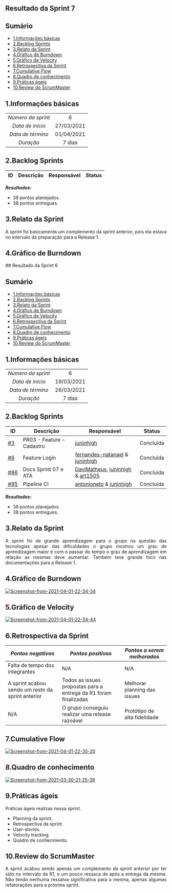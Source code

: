 ## Resultado da Sprint 7

## Sumário


- [1.Informações básicas](#1informações-básicas)
- [2.Backlog Sprints](#2backlog-sprints)
- [3.Relato da Sprint](#3relato-da-sprint)
- [4.Gráfico de Burndown](#4gráfico-de-burndown)
- [5.Gráfico de Velocity](#5gráfico-de-velocity)
- [6.Retrospectiva da Sprint](#6retrospectiva-da-sprint)
- [7.Cumulative Flow](#7cumulative-flow)
- [8.Quadro de conhecimento](#8quadro-de-conhecimento)
- [9.Práticas ágeis](#9práticas-ágeis)
- [10.Review do ScrumMaster](#10review-do-scrummaster)


## 1.Informações básicas

| | |
|:--:|:--:|
|*Número da sprint*|6|
|*Data de início*|27/03/2021|
|*Data de término*|01/04/2021| 
|*Duração*|7 dias|



## 2.Backlog Sprints

|ID | Descrição | Responsável| Status |
|---|--------------------|--------------|------------- |


***Resultados:***
* 38 pontos planejados.
* 38 pontos entregues.


## 3.Relato da Sprint 
    
<div style="text-align: justify"> 
    A sprint foi basicamente um complemento da sprint anterior, pois ela estava no intervalo da preparação para a Release 1.
</div>

## 4.Gráfico de Burndown
<div style="text-align: justify">
## Resultado da Sprint 6

## Sumário


- [1.Informações básicas](#1informações-básicas)
- [2.Backlog Sprints](#2backlog-sprints)
- [3.Relato da Sprint](#3relato-da-sprint)
- [4.Gráfico de Burndown](#4gráfico-de-burndown)
- [5.Gráfico de Velocity](#5gráfico-de-velocity)
- [6.Retrospectiva da Sprint](#6retrospectiva-da-sprint)
- [7.Cumulative Flow](#7cumulative-flow)
- [8.Quadro de conhecimento](#8quadro-de-conhecimento)
- [9.Práticas ágeis](#9práticas-ágeis)
- [10.Review do ScrumMaster](#10review-do-scrummaster)


## 1.Informações básicas

| | |
|:--:|:--:|
|*Número da sprint*|6|
|*Data de início*|19/03/2021|
|*Data de término*|26/03/2021| 
|*Duração*|7 dias|



## 2.Backlog Sprints

|ID | Descrição | Responsável| Status |
|---|--------------------|--------------|------------- |
|[#3](https://github.com/fga-eps-mds/2020.2-CheeryUP-FrontEnd/pull/3) |PR03 - Feature - Cadastro  | [juninhigh](https://github.com/juninhigh) | Concluída |
|[#6](https://github.com/fga-eps-mds/2020.2-CheeryUP-FrontEnd/pull/6) | Feature Login | [fernandes-natanael](https://github.com/fernandes-natanael)  & [juninhigh](https://github.com/juninhigh) | Concluída | 
|[#86](https://github.com/fga-eps-mds/2020.2-cheeryup/issues/86) | Docs Sprint 07 e ATA  | [DaviMatheus](https://github.com/DaviMatheus), [juninhigh](https://github.com/juninhigh) & [art1505](https://github.com/art1505) | Concluída | 
|[#85](https://github.com/fga-eps-mds/2020.2-cheeryup/issues/85) | Pipeline CI | [antonioneto](https://github.com/antoniotoineto)  & [juninhigh](https://github.com/juninhigh) | Concluída | 


***Resultados:***
* 38 pontos planejados.
* 38 pontos entregues.


## 3.Relato da Sprint 
    
<div style="text-align: justify"> 
  A sprint foi de grande aprendizagem para o grupo na questão das tecnologias apesar das dificuldades o grupo mostrou um grau de aprendizagem maior e com o passar do tempo o grau de aprendizagem em relação as mesmas deve aumentar. Também teve grande foco nas documentações para a Release 1.
</div>

## 4.Gráfico de Burndown
<div style="text-align: justify">
    <a href="https://ibb.co/QHb2YT5"><img src="https://i.ibb.co/z2nyPBk/Screenshot-from-2021-04-01-22-34-34.png" alt="Screenshot-from-2021-04-01-22-34-34" border="0"></a>
</div>  

## 5.Gráfico de Velocity
<a href="https://ibb.co/L515TnZ"><img src="https://i.ibb.co/QdMdWrK/Screenshot-from-2021-04-01-22-34-44.png" alt="Screenshot-from-2021-04-01-22-34-44" border="0"></a>

## 6.Retrospectiva da Sprint
|***Pontos negativos*** | ***Pontos positivos*** | ***Pontos a serem melhorados***| 
|--------------|----------------|--------------|
| Falta de tempo dos integrantes | N/A | N/A |
| A sprint acabou sendo um resto da sprint anterior | Todos as issues propostas para a entrega da R1 foram finalizadas | Melhorar planning das issues |
| N/A | O grupo conseguiu realizar uma release razoável | Protótipo de alta fidelidade |


## 7.Cumulative Flow
<a href="https://ibb.co/DQMKL3b"><img src="https://i.ibb.co/dDpK7nc/Screenshot-from-2021-04-01-22-35-20.png" alt="Screenshot-from-2021-04-01-22-35-20" border="0"></a>

## 8.Quadro de conhecimento
<a href="https://ibb.co/PTvTb4G"><img src="https://i.ibb.co/Jxwxb2j/Screenshot-from-2021-03-30-21-25-38.png" alt="Screenshot-from-2021-03-30-21-25-38" border="0"></a>

## 9.Práticas ágeis
  Práticas ágeis realizas nessa sprint.  
- Planning da sprint.
- Retrospectiva da sprint.
- User-stories.
- Velocity tracking.
- Quadro de conhecimento.

## 10.Review do ScrumMaster
<div style="text-align: justify">
    A sprint acabou sendo apenas um complemento da sprint anterior por ter sido no intervalo da R1, e um pouco ressaca de após a entrega da mesma. Não tendo nenhuma ressalva significativa para a mesma, apenas algumas refatorações para a próxima sprint.
</div>


